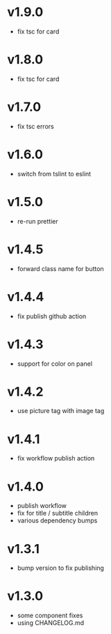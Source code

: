 # v1.9.0

- fix tsc for card

# v1.8.0

- fix tsc for card

# v1.7.0

- fix tsc errors

# v1.6.0

- switch from tslint to eslint

# v1.5.0

- re-run prettier

# v1.4.5

- forward class name for button

# v1.4.4

- fix publish github action

# v1.4.3

- support for color on panel

# v1.4.2

- use picture tag with image tag

# v1.4.1

- fix workflow publish action

# v1.4.0

- publish workflow
- fix for title / subtitle children
- various dependency bumps

# v1.3.1

- bump version to fix publishing

# v1.3.0

- some component fixes
- using CHANGELOG.md
